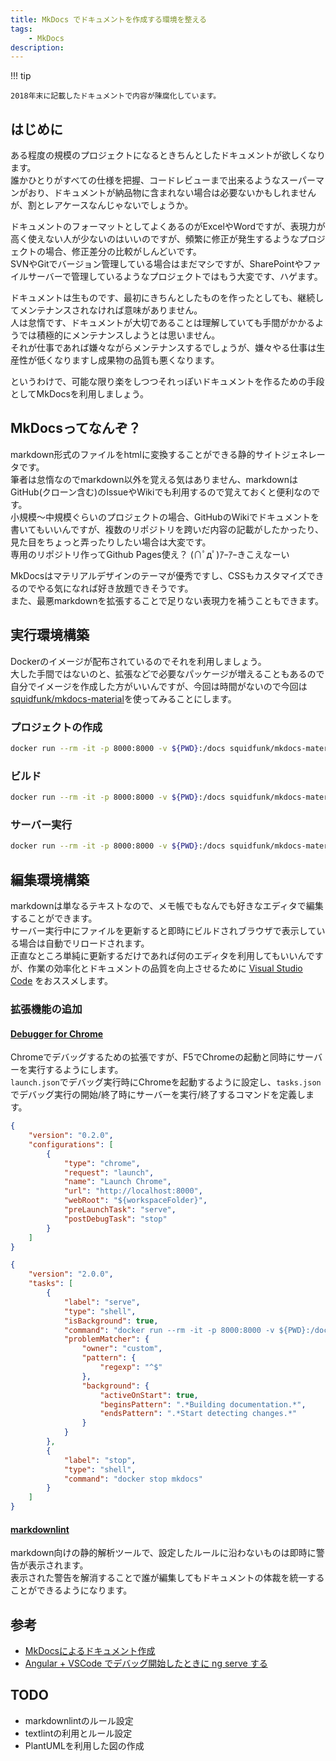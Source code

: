 ```yaml
---
title: MkDocs でドキュメントを作成する環境を整える
tags:
    - MkDocs
description: 
---
```


!!! tip

    2018年末に記載したドキュメントで内容が陳腐化しています。  

## はじめに

ある程度の規模のプロジェクトになるときちんとしたドキュメントが欲しくなります。  
誰かひとりがすべての仕様を把握、コードレビューまで出来るようなスーパーマンがおり、ドキュメントが納品物に含まれない場合は必要ないかもしれませんが、割とレアケースなんじゃないでしょうか。  

ドキュメントのフォーマットとしてよくあるのがExcelやWordですが、表現力が高く使えない人が少ないのはいいのですが、頻繁に修正が発生するようなプロジェクトの場合、修正差分の比較がしんどいです。  
SVNやGitでバージョン管理している場合はまだマシですが、SharePointやファイルサーバーで管理しているようなプロジェクトではもう大変です、ハゲます。  

ドキュメントは生ものです、最初にきちんとしたものを作ったとしても、継続してメンテナンスされなければ意味がありません。  
人は怠惰です、ドキュメントが大切であることは理解していても手間がかかるようでは積極的にメンテナンスしようとは思いません。  
それが仕事であれば嫌々ながらメンテナンスするでしょうが、嫌々やる仕事は生産性が低くなりますし成果物の品質も悪くなります。  

というわけで、可能な限り楽をしつつそれっぽいドキュメントを作るための手段としてMkDocsを利用しましょう。  

## MkDocsってなんぞ？

markdown形式のファイルをhtmlに変換することができる静的サイトジェネレータです。  
筆者は怠惰なのでmarkdown以外を覚える気はありません、markdownはGitHub(クローン含む)のIssueやWikiでも利用するので覚えておくと便利なのです。  
小規模～中規模ぐらいのプロジェクトの場合、GitHubのWikiでドキュメントを書いてもいいんですが、複数のリポジトリを跨いだ内容の記載がしたかったり、見た目をちょっと弄ったりしたい場合は大変です。  
専用のリポジトリ作ってGithub Pages使え？ (∩ﾟдﾟ)ｱｰｱｰきこえなーい  

MkDocsはマテリアルデザインのテーマが優秀ですし、CSSもカスタマイズできるのでやる気になれば好き放題できそうです。  
また、最悪markdownを拡張することで足りない表現力を補うこともできます。  

## 実行環境構築

Dockerのイメージが配布されているのでそれを利用しましょう。  
大した手間ではないのと、拡張などで必要なパッケージが増えることもあるので自分でイメージを作成した方がいいんですが、今回は時間がないので今回は[squidfunk/mkdocs-material](https://hub.docker.com/r/squidfunk/mkdocs-material/)を使ってみることにします。  

### プロジェクトの作成

```sh
docker run --rm -it -p 8000:8000 -v ${PWD}:/docs squidfunk/mkdocs-material new ${プロジェクト名}
```

### ビルド

```sh
docker run --rm -it -p 8000:8000 -v ${PWD}:/docs squidfunk/mkdocs-material build
```

### サーバー実行

```sh
docker run --rm -it -p 8000:8000 -v ${PWD}:/docs squidfunk/mkdocs-material
```

## 編集環境構築

markdownは単なるテキストなので、メモ帳でもなんでも好きなエディタで編集することができます。  
サーバー実行中にファイルを更新すると即時にビルドされブラウザで表示している場合は自動でリロードされます。  
正直なところ単純に更新するだけであれば何のエディタを利用してもいいんですが、作業の効率化とドキュメントの品質を向上させるために [Visual Studio Code](https://code.visualstudio.com/) をおススメします。  

### 拡張機能の追加

#### [Debugger for Chrome](https://marketplace.visualstudio.com/items?itemName=msjsdiag.debugger-for-chrome)

Chromeでデバッグするための拡張ですが、F5でChromeの起動と同時にサーバーを実行するようにします。  
`launch.json`でデバッグ実行時にChromeを起動するように設定し、`tasks.json`でデバッグ実行の開始/終了時にサーバーを実行/終了するコマンドを定義します。  

```launch.json
{
    "version": "0.2.0",
    "configurations": [
        {
            "type": "chrome",
            "request": "launch",
            "name": "Launch Chrome",
            "url": "http://localhost:8000",
            "webRoot": "${workspaceFolder}",
            "preLaunchTask": "serve",
            "postDebugTask": "stop"
        }
    ]
}
```

```tasks.json
{
    "version": "2.0.0",
    "tasks": [
        {
            "label": "serve",
            "type": "shell",
            "isBackground": true,
            "command": "docker run --rm -it -p 8000:8000 -v ${PWD}:/docs --name=mkdocs squidfunk/mkdocs-material",
            "problemMatcher": {
                "owner": "custom",
                "pattern": {
                    "regexp": "^$"
                },
                "background": {
                    "activeOnStart": true,
                    "beginsPattern": ".*Building documentation.*",
                    "endsPattern": ".*Start detecting changes.*"
                }
            }
        },
        {
            "label": "stop",
            "type": "shell",
            "command": "docker stop mkdocs"
        }
    ]
}
```

#### [markdownlint](https://marketplace.visualstudio.com/items?itemName=DavidAnson.vscode-markdownlint)

markdown向けの静的解析ツールで、設定したルールに沿わないものは即時に警告が表示されます。  
表示された警告を解消することで誰が編集してもドキュメントの体裁を統一することができるようになります。  

## 参考

* [MkDocsによるドキュメント作成](https://qiita.com/mebiusbox2/items/a61d42878266af969e3c)
* [Angular + VSCode でデバッグ開始したときに ng serve する](https://qiita.com/amay077/items/62e1eb656fbd730b3dd1)

## TODO

* markdownlintのルール設定
* textlintの利用とルール設定
* PlantUMLを利用した図の作成